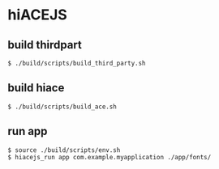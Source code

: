 # hiACEJS

## build thirdpart

```
$ ./build/scripts/build_third_party.sh
```

## build hiace

```
$ ./build/scripts/build_ace.sh
```

## run app

```
$ source ./build/scripts/env.sh
$ hiacejs_run app com.example.myapplication ./app/fonts/
```


